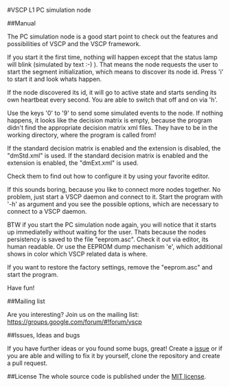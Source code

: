 #VSCP L1 PC simulation node

##Manual

The PC simulation node is a good start point to check out the features and possibilities of VSCP and
the VSCP framework.

If you start it the first time, nothing will happen except that the status lamp will blink (simulated by text :-) ).
That means the node requests the user to start the segment initialization, which means to discover its node
id. Press 'i' to start it and look whats happen.

If the node discovered its id, it will go to active state and starts sending its own heartbeat every second.
You are able to switch that off and on via 'h'.

Use the keys '0' to '9' to send some simulated events to the node.
If nothing happens, it looks like the decision matrix is empty, because the program didn't find the appropriate
decision matrix xml files. They have to be in the working directory, where the program is called from!

If the standard decision matrix is enabled and the extension is disabled, the "dmStd.xml" is used.
If the standard decision matrix is enabled and the extension is enabled, the "dmExt.xml" is used.

Check them to find out how to configure it by using your favorite editor.

If this sounds boring, because you like to connect more nodes together. No problem, just start a VSCP daemon
and connect to it. Start the program with '-h' as argument and you see the possible options, which are necessary
to connect to a VSCP daemon.

BTW if you start the PC simulation node again, you will notice that it starts up immediatelly without waiting for the user.
Thats because the nodes persistency is saved to the file "eeprom.asc". Check it out via editor, its human readable.
Or use the EEPROM dump mechanism 'e', which additional shows in color which VSCP related data is where.

If you want to restore the factory settings, remove the "eeprom.asc" and start the program.

Have fun!

##Mailing list

Are you interesting? Join us on the mailing list: https://groups.google.com/forum/#!forum/vscp

##Issues, Ideas and bugs

If you have further ideas or you found some bugs, great! Create a [issue](https://github.com/BlueAndi/vscp-framework/issues) or if
you are able and willing to fix it by yourself, clone the repository and create a pull request.

##License
The whole source code is published under the [MIT license](http://choosealicense.com/licenses/mit/).
